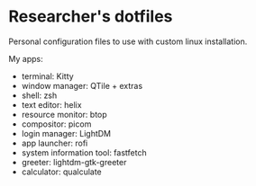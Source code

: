 # Researcher's dotfiles
Personal configuration files to use with custom linux installation.

My apps:
- terminal: Kitty
- window manager: QTile + extras
- shell: zsh
- text editor: helix
- resource monitor: btop
- compositor: picom
- login manager: LightDM
- app launcher: rofi
- system information tool: fastfetch
- greeter: lightdm-gtk-greeter
- calculator: qualculate
